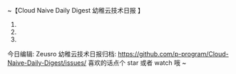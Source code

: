 ~【Cloud Naive Daily Digest 幼稚云技术日报 】

1. 


2. 


3. 


今日编辑: Zeusro
幼稚云技术日报归档: 
https://github.com/p-program/Cloud-Naive-Daily-Digest/issues/
喜欢的话点个 star 或者 watch 哦 ~
